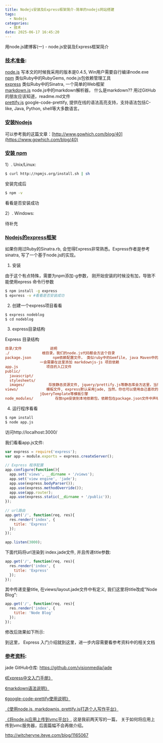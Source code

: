 ```yaml
---
title: Nodejs安装及Express框架简介-简单的nodejs网站搭建
tags:
  - Nodejs
categories:
  - 技术
date: 2025-06-17 16:45:20
---
```


用node.js建博客(一) - node.js安装及Express框架简介

### [技术准备](#1):

[node.js](http://nodejs.org/) 写本文的时候我采用的版本是0.4.5, Win用户需要自行编译node.exe  
[npm](http://npmjs.org/) 类似Ruby中的RubyGems, node.js包依赖管理工具  
[express](http://expressjs.com/) 类似Ruby中的Sinatra, 一个简单的Web框架  
[markdown.js](https://github.com/evilstreak/markdown-js) node.js中的markdown解析器， 什么是markdown?? 用过GitHub的朋友应该知道，readme.md文件  
[prettify.js](https://code.google.com/p/google-code-prettify/) google-code-prettify, 提供在线的语法高亮支持，支持语法包括C-like, Java, Python, shell等大多数语言。

### [安装Nodejs](#2)

可以参考我的这篇文章：[http://www.gowhich.com/blog/40](https://www.gowhich.com/blog/40)

### [安装 npm](#3)

1）. Unix/Linux:

```bash
$ curl http://npmjs.org/install.sh | sh
```

安装完成后

```bash
$ npm -v
```

看看是否安装成功

2）. Windows:

待补充

### [Nodejs的express框架](#4)

如果你用过Ruby的Sinatra.rb, 会觉得Express非常熟悉。Express作者是参考sinatra, 写了一个基于node.js的实现。

1. 安装

由于这个有点特殊，需要为npm添加-g参数， 刚开始安装的时候没有加，导致不能使用epress 命令行参数

```bash
$ npm install -g express
$ epxress -v #看看是否安装成功
```

2. 创建一个express项目看看

```bash
$ express nodeblog
$ cd nodeblog
```

3. express目录结构

Express 目录结构

```ini
目录/文件             说明
./               根目录，我们的node.js代码都会方这个目录
package.json          npm依赖配置文件， 类似ruby中的Gemfile, java Maven中的pom.xml文件.
                一会需要在这里添加 markdownjs-js 项目依赖
app.js             项目的入口文件
public/
  javascript/
  stylesheets/
  images/           存放静态资源文件, jquery/prettify.js等静态库会方这里，当然自己编写的前端代码也可以放这里
views/             模板文件, express默认采用jade, 当然，你也可以使用自己喜欢的haml,JES, coffeeKup,
                jQueryTemplate等模板引擎
node_modules/          存放npm安装到本地依赖包，依赖包在package.json文件中声明，使用npm install指令安装
```

4. 运行程序看看

```bash
$ npm install
$ node app.js
```

访问http://localhost:3000/  
  
我们看看app.js文件:

```javascript
var express = require('express');  
var app = module.exports = express.createServer();  
  
// Express 程序配置  
app.configure(function(){  
  app.set('views', __dirname + '/views');  
  app.set('view engine', 'jade');  
  app.use(express.bodyParser());  
  app.use(express.methodOverride());  
  app.use(app.router);  
  app.use(express.static(__dirname + '/public'));  
});  
  
// url路由  
app.get('/', function(req, res){  
  res.render('index', {  
    title: 'Express'  
  });  
});  
  
app.listen(3000);
```

下面代码将url渲染到 index.jade文件, 并且传递title参数:

```javascript
app.get('/', function(req, res){  
  res.render('index', {  
    title: 'Express'  
  });  
});
```

其中传递变量title, 在views/layout.jade文件中有定义, 我们这里将title改成"Node Blog":

```javascript
app.get('/', function(req, res){ 
  res.render('index', {  
    title: 'Node Blog'  
  });  
});  
```

修改后效果如下所示:  
  
到这里， Express 入门介绍就到这里，进一步内容需要看参考资料中的相关文档

### [参考资料](#5):

jade GitHub仓库: https://github.com/visionmedia/jade

[《Express中文入门手册》](http://www.csser.com/tools/express-js/express-guide-reference-zh-CN.html)

[《markdown语法说明》](http://qingbo.net/picky/502-markdown-syntax.html)

[《google-code-prettify使用说明》](https://google-code-prettify.googlecode.com/svn/trunk/README.html)

[《使用node.js, markdownjs, prettify.js打造个人写作平台》](http://www.cnblogs.com/sanshi/archive/2011/03/16/1986468.html)

[《将node.js应用上传到vmc平台》](http://witcheryne.iteye.com/blog/1160111), 这是我前两天写的一篇， 关于如何将应用上传到vmc服务器，后面篇幅不会再做介绍。

http://witcheryne.iteye.com/blog/1165067
